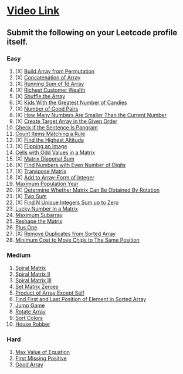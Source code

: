 # [Video Link](https://youtu.be/n60Dn0UsbEk)

## Submit the following on your Leetcode profile itself.

### Easy
1. [X] [Build Array from Permutation](https://leetcode.com/problems/build-array-from-permutation/)
2. [X] [Concatenation of Array](https://leetcode.com/problems/concatenation-of-array/)
3. [X] [Running Sum of 1d Array](https://leetcode.com/problems/running-sum-of-1d-array/)
4. [X] [Richest Customer Wealth](https://leetcode.com/problems/richest-customer-wealth/)
5. [X] [Shuffle the Array](https://leetcode.com/problems/shuffle-the-array/)
6. [X] [Kids With the Greatest Number of Candies](https://leetcode.com/problems/kids-with-the-greatest-number-of-candies/)
7. [X] [Number of Good Pairs](https://leetcode.com/problems/number-of-good-pairs/)
8. [X] [How Many Numbers Are Smaller Than the Current Number](https://leetcode.com/problems/how-many-numbers-are-smaller-than-the-current-number/)
9. [X] [Create Target Array in the Given Order](https://leetcode.com/problems/create-target-array-in-the-given-order/)
10. [Check if the Sentence Is Pangram](https://leetcode.com/problems/check-if-the-sentence-is-pangram/)
11. [Count Items Matching a Rule](https://leetcode.com/problems/count-items-matching-a-rule/)
12. [X] [Find the Highest Altitude](https://leetcode.com/problems/find-the-highest-altitude/)
13. [X] [Flipping an Image](https://leetcode.com/problems/flipping-an-image/)
14. [Cells with Odd Values in a Matrix](https://leetcode.com/problems/cells-with-odd-values-in-a-matrix/)
15. [X] [Matrix Diagonal Sum](https://leetcode.com/problems/matrix-diagonal-sum/)
16. [X] [Find Numbers with Even Number of Digits](https://leetcode.com/problems/find-numbers-with-even-number-of-digits/)
17. [X] [Transpose Matrix](https://leetcode.com/problems/transpose-matrix/)
18. [X] [Add to Array-Form of Integer](https://leetcode.com/problems/add-to-array-form-of-integer/)
19. [Maximum Population Year](https://leetcode.com/problems/maximum-population-year/)
20. [X] [Determine Whether Matrix Can Be Obtained By Rotation](https://leetcode.com/problems/determine-whether-matrix-can-be-obtained-by-rotation/)
21. [X] [Two Sum](https://leetcode.com/problems/two-sum/)
22. [X] [Find N Unique Integers Sum up to Zero](https://leetcode.com/problems/find-n-unique-integers-sum-up-to-zero/)
23. [Lucky Number In a Matrix](https://leetcode.com/problems/lucky-numbers-in-a-matrix/)
24. [Maximum Subarray](https://leetcode.com/problems/maximum-subarray/)
25. [Reshape the Matrix](https://leetcode.com/problems/reshape-the-matrix/)
26. [Plus One](https://leetcode.com/problems/plus-one/)
27. [X] [Remove Duplicates from Sorted Array](https://leetcode.com/problems/remove-duplicates-from-sorted-array/)
28. [Minimum Cost to Move Chips to The Same Position](https://leetcode.com/problems/minimum-cost-to-move-chips-to-the-same-position/)

### Medium
1. [Spiral Matrix](https://leetcode.com/problems/spiral-matrix/)
2. [Spiral Matrix II](https://leetcode.com/problems/spiral-matrix-ii/)
3. [Spiral Matrix III](https://leetcode.com/problems/spiral-matrix-iii/)
4. [Set Matrix Zeroes](https://leetcode.com/problems/set-matrix-zeroes/)
5. [Product of Array Except Self](https://leetcode.com/problems/product-of-array-except-self/)
6. [Find First and Last Position of Element in Sorted Array](https://leetcode.com/problems/find-first-and-last-position-of-element-in-sorted-array/)
7. [Jump Game](https://leetcode.com/problems/jump-game/)
8. [Rotate Array](https://leetcode.com/problems/rotate-array/)
9. [Sort Colors](https://leetcode.com/problems/sort-colors/)
10. [House Robber](https://leetcode.com/problems/house-robber/)

### Hard
1. [Max Value of Equation](https://leetcode.com/problems/max-value-of-equation/)
2. [First Missing Positive](https://leetcode.com/problems/first-missing-positive/)
3. [Good Array](https://leetcode.com/problems/check-if-it-is-a-good-array/)
